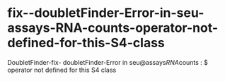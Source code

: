 # fix--doubletFinder-Error-in-seu-assays-RNA-counts-operator-not-defined-for-this-S4-class
DoubletFinder-fix- doubletFinder-Error in seu@assays$RNA$counts : $ operator not defined for this S4 class
